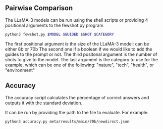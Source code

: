 ## Pairwise Comparison

The LLaMA-3 models can be run using the shell scripts or providing 4 positional arguments to the fewshot.py program. 
```bash
python3 fewshot.py $MODEL $GUIDED $SHOT $CATEGORY
```

The first positional argument is the size of the LLaMA-3 model: can be either 8b or 70b
The second one if a boolean if we would like to add the guides to the prompt or not. 
The third positonal argument is the number of shots to give to the model.
The last argument is the category to use for the example, which can be one of the following:
"nature", "tech", "health", or "environment" 

## Accuracy
The accuracy script calculates the percentage of correct answers and outputs it with the standard deviation. 

It can be run by providing the path to the file to evaluate. For example:  
```bash
python3 accuracy.py meta/results/main/70b/newdirect.json
```

